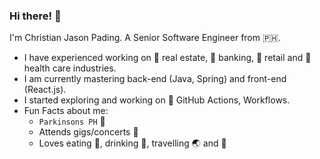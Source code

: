 ### Hi there! 👋

I'm Christian Jason Pading. A Senior Software Engineer from :philippines:.

- I have experienced working on :post_office: real estate, :bank: banking, :department_store: retail and :hospital: health care industries.
- I am currently mastering back-end (Java, Spring) and front-end (React.js).
- I started exploring and working on 🚀 GitHub Actions, Workflows.
- Fun Facts about me:
  - `Parkinsons PH` :microphone:
  - Attends gigs/concerts :metal:
  - Loves eating :bento:, drinking :beers:, travelling :earth_asia: and :dog:



<!--
**cjpading/cjpading** is a ✨ _special_ ✨ repository because its `README.md` (this file) appears on your GitHub profile.

Here are some ideas to get you started:

- 🔭 I’m currently working on ...
- 🌱 I’m currently learning ...
- 👯 I’m looking to collaborate on ...
- 🤔 I’m looking for help with ...
- 💬 Ask me about ...
- 📫 How to reach me: ...
- 😄 Pronouns: ...
- ⚡ Fun fact: ...
-->
